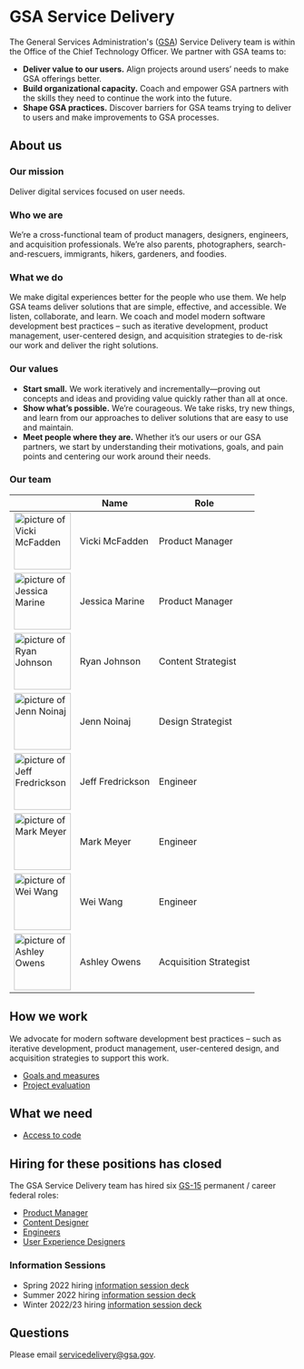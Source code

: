 # GSA Service Delivery

The General Services Administration's ([GSA](https://www.gsa.gov/)) Service Delivery team is within the Office of the Chief Technology Officer. We partner with GSA teams to:

- **Deliver value to our users.** Align projects around users’ needs to make GSA offerings better.
- **Build organizational capacity.** Coach and empower GSA partners with the skills they need to continue the work into the future.
- **Shape GSA practices.** Discover barriers for GSA teams trying to deliver to users and make improvements to GSA processes. 

## About us

### Our mission
Deliver digital services focused on user needs. 

### Who we are
We’re a cross-functional team of product managers, designers, engineers, and acquisition professionals. We’re also parents, photographers, search-and-rescuers, immigrants, hikers, gardeners, and foodies. 

### What we do
We make digital experiences better for the people who use them. We help GSA teams deliver solutions that are simple, effective, and accessible. We listen, collaborate, and learn. We coach and model modern software development best practices – such as iterative development, product management, user-centered design, and acquisition strategies to de-risk our work and deliver the right solutions. 

### Our values
- **Start small.** We work iteratively and incrementally—proving out concepts and ideas and providing value quickly rather than all at once.
- **Show what’s possible.** We’re courageous. We take risks, try new things, and learn from our approaches to deliver solutions that are easy to use and maintain.
- **Meet people where they are.** Whether it’s our users or our GSA partners, we start by understanding their motivations, goals, and pain points and centering our work around their needs.


### Our team
|  | Name | Role |
| --- | --- | --- |
| <img src="https://user-images.githubusercontent.com/6501138/192803737-7368d567-d720-411c-b49c-5acbcddd118c.png" alt="picture of Vicki McFadden" width="100" height="100"> | Vicki McFadden | Product Manager |
| <img src="https://user-images.githubusercontent.com/6501138/192805221-1d0f49fe-51dd-48e1-98f6-c82408282410.png" alt="picture of Jessica Marine" width="100" height="100"> | Jessica Marine | Product Manager |
| <img src="https://user-images.githubusercontent.com/6501138/192805889-95bc7dc8-3b12-492e-a7eb-3ecb2d2fac27.png" alt="picture of Ryan Johnson" width="100" height="100"> | Ryan Johnson | Content Strategist |
| <a href="https://user-images.githubusercontent.com/6501138/192807385-86519c85-da0d-4822-88ae-172a1c36967f.png"><img src="https://user-images.githubusercontent.com/6501138/192804979-d26335b2-35e8-4ca6-babc-d1da0f27fead.png" alt="picture of Jenn Noinaj" width="100" height="100"></a> | Jenn Noinaj | Design Strategist |
| <img src="https://user-images.githubusercontent.com/6501138/192805117-edd740f6-65a2-4eb5-98e0-006ca69363fe.png" alt="picture of Jeff Fredrickson" width="100" height="100"> | Jeff Fredrickson | Engineer |
| <img src="https://user-images.githubusercontent.com/6501138/192805382-54c150d7-0ca7-4505-9de9-2e474b500b52.png" alt="picture of Mark Meyer" width="100" height="100"> | Mark Meyer | Engineer |
| <img src="https://user-images.githubusercontent.com/119954777/206807327-521b1022-e6d7-4a73-a124-1badd236d27d.png" alt="picture of Wei Wang" width="100" height="100"> | Wei Wang | Engineer |
| <img src="https://user-images.githubusercontent.com/6501138/192805611-fe020957-226f-4c65-844c-6536caa47ebf.png" alt="picture of Ashley Owens" width="100" height="100"> | Ashley Owens | Acquisition Strategist |

## How we work

We advocate for modern software development best practices – such as iterative development, product management, user-centered design, and acquisition strategies to support this work.

- [Goals and measures](Goals_Measures.md)
- [Project evaluation](Project_evaluation.md)

## What we need

- [Access to code](Working_on_Your_Code.md)

## Hiring for these positions has closed

The GSA Service Delivery team has hired six [GS-15](https://www.opm.gov/policy-data-oversight/pay-leave/salaries-wages/2022/general-schedule/) permanent / career federal roles:

- [Product Manager](team/Product_Manager.md)
- [Content Designer](team/Content_Designer.md)
- [Engineers](team/engineers.md)
- [User Experience Designers](team/User_Experience_Designer.md)

### Information Sessions

- Spring 2022 hiring [information session deck](team/GSA_Service_Delivery_Info_Session.pdf)
- Summer 2022 hiring [information session deck](https://github.com/GSA/service-delivery/blob/main/team/GSA%20Service%20Delivery%20_%20Info%20Session%20_%20Aug%202022.pdf)
- Winter 2022/23 hiring [information session deck](team/GSA%20Service%20Delivery%20-%20Info%20Session_Jan%202023.pdf)


## Questions

Please email [servicedelivery@gsa.gov](mailto:servicedelivery@gsa.gov).

